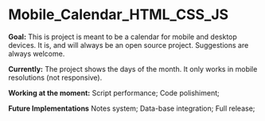 # Mobile_Calendar_HTML_CSS_JS
**Goal:**
This is project is meant to be a calendar for mobile and desktop devices. It is, and will always be an open source project. Suggestions are always welcome.

**Currently:**
The project shows the days of the month. It only works in mobile resolutions (not responsive).

**Working at the moment:**
Script performance;
Code polishiment;

**Future Implementations**
Notes system;
Data-base integration;
Full release;
